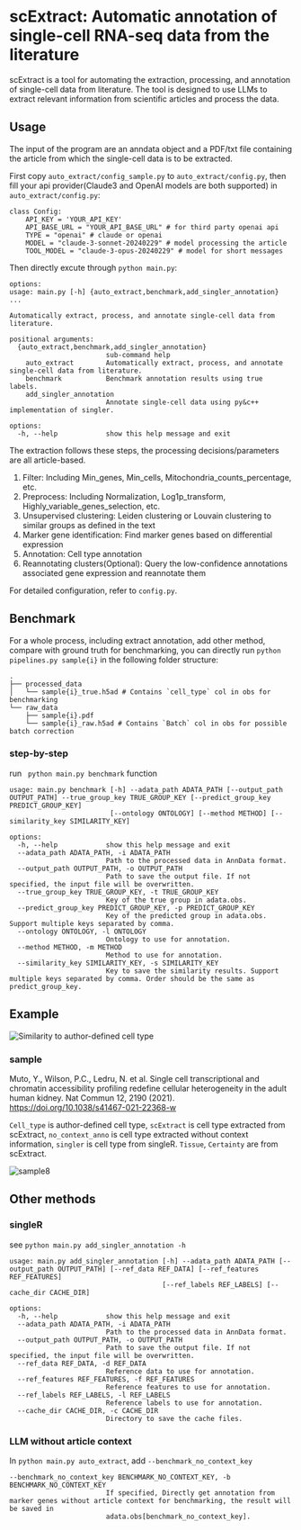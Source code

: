 # scExtract: Automatic annotation of single-cell RNA-seq data from the literature

scExtract is a tool for automating the extraction, processing, and annotation of single-cell data from literature. The tool is designed to use LLMs to extract relevant information from scientific articles and process the data.

## Usage
The input of the program are an anndata object and a PDF/txt file containing the article from which the single-cell data is to be extracted. 

First copy `auto_extract/config_sample.py` to `auto_extract/config.py`, then fill your api provider(Claude3 and OpenAI models are both supported) in `auto_extract/config.py`:
```
class Config:
    API_KEY = 'YOUR_API_KEY'
    API_BASE_URL = "YOUR_API_BASE_URL" # for third party openai api
    TYPE = "openai" # claude or openai
    MODEL = "claude-3-sonnet-20240229" # model processing the article
    TOOL_MODEL = "claude-3-opus-20240229" # model for short messages
```
Then directly excute through `python main.py`:
```
options:
usage: main.py [-h] {auto_extract,benchmark,add_singler_annotation} ...

Automatically extract, process, and annotate single-cell data from literature.

positional arguments:
  {auto_extract,benchmark,add_singler_annotation}
                        sub-command help
    auto_extract        Automatically extract, process, and annotate single-cell data from literature.
    benchmark           Benchmark annotation results using true labels.
    add_singler_annotation
                        Annotate single-cell data using py&c++ implementation of singler.

options:
  -h, --help            show this help message and exit
```
The extraction follows these steps, the processing decisions/parameters are all article-based.
1. Filter: Including Min_genes, Min_cells, Mitochondria_counts_percentage, etc.
2. Preprocess: Including Normalization, Log1p_transform, Highly_variable_genes_selection, etc.
3. Unsupervised clustering: Leiden clustering or Louvain clustering to similar groups as defined in the text
4. Marker gene identification: Find marker genes based on differential expression
5. Annotation: Cell type annotation
6. Reannotating clusters(Optional): Query the low-confidence annotations associated gene expression and reannotate them

For detailed configuration, refer to `config.py`.

## Benchmark

For a whole process, including extract annotation, add other method, compare with ground truth for benchmarking, you can directly run
`python pipelines.py sample{i}` in the following folder structure:

```
.
├── processed_data
│   └── sample{i}_true.h5ad # Contains `cell_type` col in obs for benchmarking
└── raw_data
    ├── sample{i}.pdf
    └── sample{i}_raw.h5ad # Contains `Batch` col in obs for possible batch correction
```

### step-by-step

run ` python main.py benchmark` function
```
usage: main.py benchmark [-h] --adata_path ADATA_PATH [--output_path OUTPUT_PATH] --true_group_key TRUE_GROUP_KEY [--predict_group_key PREDICT_GROUP_KEY]
                         [--ontology ONTOLOGY] [--method METHOD] [--similarity_key SIMILARITY_KEY]

options:
  -h, --help            show this help message and exit
  --adata_path ADATA_PATH, -i ADATA_PATH
                        Path to the processed data in AnnData format.
  --output_path OUTPUT_PATH, -o OUTPUT_PATH
                        Path to save the output file. If not specified, the input file will be overwritten.
  --true_group_key TRUE_GROUP_KEY, -t TRUE_GROUP_KEY
                        Key of the true group in adata.obs.
  --predict_group_key PREDICT_GROUP_KEY, -p PREDICT_GROUP_KEY
                        Key of the predicted group in adata.obs. Support multiple keys separated by comma.
  --ontology ONTOLOGY, -l ONTOLOGY
                        Ontology to use for annotation.
  --method METHOD, -m METHOD
                        Method to use for annotation.
  --similarity_key SIMILARITY_KEY, -s SIMILARITY_KEY
                        Key to save the similarity results. Support multiple keys separated by comma. Order should be the same as predict_group_key.
```

## Example

![Similarity to author-defined cell type](src/similarity.png)

### sample
Muto, Y., Wilson, P.C., Ledru, N. et al. Single cell transcriptional and chromatin accessibility profiling redefine cellular heterogeneity in the adult human kidney. Nat Commun 12, 2190 (2021). https://doi.org/10.1038/s41467-021-22368-w

`Cell_type` is author-defined cell type, `scExtract` is cell type extracted from scExtract, `no_context_anno` is cell type extracted without context information, `singler` is cell type from singleR. `Tissue`, `Certainty` are from scExtract.

![sample8](src/sample8_benchmark.png)

## Other methods
### singleR
see `python main.py add_singler_annotation -h`
```
usage: main.py add_singler_annotation [-h] --adata_path ADATA_PATH [--output_path OUTPUT_PATH] [--ref_data REF_DATA] [--ref_features REF_FEATURES]
                                      [--ref_labels REF_LABELS] [--cache_dir CACHE_DIR]

options:
  -h, --help            show this help message and exit
  --adata_path ADATA_PATH, -i ADATA_PATH
                        Path to the processed data in AnnData format.
  --output_path OUTPUT_PATH, -o OUTPUT_PATH
                        Path to save the output file. If not specified, the input file will be overwritten.
  --ref_data REF_DATA, -d REF_DATA
                        Reference data to use for annotation.
  --ref_features REF_FEATURES, -f REF_FEATURES
                        Reference features to use for annotation.
  --ref_labels REF_LABELS, -l REF_LABELS
                        Reference labels to use for annotation.
  --cache_dir CACHE_DIR, -c CACHE_DIR
                        Directory to save the cache files.
```

### LLM without article context
In `python main.py auto_extract`, add `--benchmark_no_context_key`
```
--benchmark_no_context_key BENCHMARK_NO_CONTEXT_KEY, -b BENCHMARK_NO_CONTEXT_KEY
                        If specified, Directly get annotation from marker genes without article context for benchmarking, the result will be saved in
                        adata.obs[benchmark_no_context_key].
```